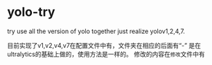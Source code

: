 # yolo-try
try use all the version of yolo together
 just realize yolov1,2,4,7.

目前实现了v1,v2,v4,v7在配置文件中有，文件夹在相应的后面有“-”
是在ultralytics的基础上做的，使用方法是一样的。
修改的内容在`修改`文件中有